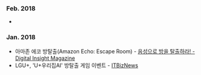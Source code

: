 ### Feb. 2018
* 

### Jan. 2018
* 아마존 에코 방탈출(Amazon Echo: Escape Room) - [음성으로 방을 탈출하라! - Digital Insight Magazine](http://magazine.ditoday.com/marketing/%EC%9D%8C%EC%84%B1%EC%9C%BC%EB%A1%9C-%EB%B0%A9%EC%9D%84-%ED%83%88%EC%B6%9C%ED%95%98%EB%9D%BC/)
* LGU+, 'U+우리집AI' 방탈출 게임 이벤트 - [ITBizNews](http://www.itbiznews.com/news/articleView.html?idxno=7882)
